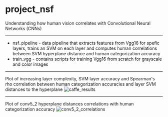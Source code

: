 # project_nsf

Understanding how human vision correlates with Convolutional Neural Networks (CNNs)

---

- nsf\_pipeline - data pipeline that extracts features from Vgg16 for spefic layers, trains an SVM on each layer and computes human correlations between SVM hyperplane distance and human categorization accuracy
- train\_vgg - contains scripts for training Vgg16 from scratch for grayscale and color images

---
Plot of increasing layer complexity, SVM layer accuracy and Spearman's rho correlation between human categorization accuracies and layer SVM distances to the hyperplane
![caffe_results](https://user-images.githubusercontent.com/16754088/31024905-8c6c6c1c-a50e-11e7-8285-b0ed4136311f.png)

---
Plot of conv5_2 hyperplane distances correlations with human categorization accuracy
![conv5_2_correlations](https://user-images.githubusercontent.com/16754088/31024944-b0480876-a50e-11e7-9058-6da9b6d6037b.png)

